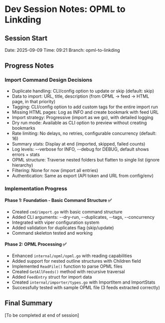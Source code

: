 # Dev Session Notes: OPML to Linkding

## Session Start
Date: 2025-09-09
Time: 09:21
Branch: opml-to-linkding

## Progress Notes

### Import Command Design Decisions
- Duplicate handling: CLI/config option to update or skip (default: skip)
- Data to import: URL, title, description (from OPML → feed → HTML page, in that priority)
- Tagging: CLI/config option to add custom tags for the entire import run
- Missing HTML pages: Log as INFO and create bookmark with feed URL
- Import strategy: Progressive (import as we go), with detailed logging
- Dry run mode: Available as CLI option to preview without creating bookmarks
- Rate limiting: No delays, no retries, configurable concurrency (default: 16)
- Summary stats: Display at end (imported, skipped, failed counts)
- Log levels: --verbose for INFO, --debug for DEBUG, default shows errors + stats
- OPML structure: Traverse nested folders but flatten to single list (ignore hierarchy)
- Filtering: None for now (import all entries)
- Authentication: Same as export (API token and URL from config/env)

### Implementation Progress

#### Phase 1: Foundation - Basic Command Structure ✅
- Created `cmd/import.go` with basic command structure
- Added CLI arguments: --dry-run, --duplicates, --tags, --concurrency
- Integrated with viper configuration system
- Added validation for duplicates flag (skip/update)
- Command skeleton tested and working

#### Phase 2: OPML Processing ✅
- Enhanced `internal/opml/opml.go` with reading capabilities
- Added support for nested outline structures with Children field
- Implemented `ReadFile()` function to parse OPML files
- Created `GetAllFeeds()` method with recursive traversal
- Added `FeedEntry` struct for import data
- Created `internal/importer/types.go` with ImportItem and ImportStats
- Successfully tested with sample OPML file (3 feeds extracted correctly)

## Final Summary
[To be completed at end of session]